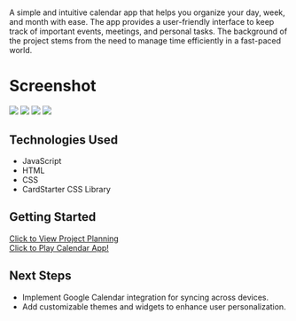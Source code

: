 # <My Calendar App>
A simple and intuitive calendar app that helps you organize your day, week, and month with ease. The app provides a user-friendly interface to keep track of important events, meetings, and personal tasks. The background of the project stems from the need to manage time efficiently in a fast-paced world.

# Screenshot

<img src="images/super hero memory game.png">
<img src="images/super hero memory game.png">
<img src="images/super hero memory game.png">
<img src="images/super hero memory game.png">

## Technologies Used
- JavaScript
- HTML
- CSS
- CardStarter CSS Library

## Getting Started
[Click to View Project Planning](your_Trello_url_here)  
[Click to Play Calendar App!](your_deployment_url_here)

## Next Steps
- Implement Google Calendar integration for syncing across devices.
- Add customizable themes and widgets to enhance user personalization.